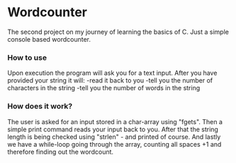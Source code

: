 # Wordcounter

The second project on my journey of learning the basics of C.
Just a simple console based wordcounter.

### How to use

Upon execution the program will ask you for a text input.
After you have provided your string it will:
  -read it back to you
  -tell you the number of characters in the string
  -tell you the number of words in the string

### How does it work?

The user is asked for an input stored in a char-array using "fgets".
Then a simple print command reads your input back to you.
After that the string length is being checked using "strlen" - and printed of course.
And lastly we have a while-loop going through the array, counting all spaces +1 and therefore finding out the wordcount.
